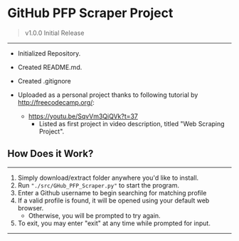 # GitHub PFP Scraper Project

> v1.0.0 Initial Release

---

- Initialized Repository.
- Created README.md.
- Created .gitignore

- Uploaded as a personal project thanks to following tutorial by <http://freecodecamp.org/>:
  - <https://youtu.be/SqvVm3QiQVk?t=37>
    - Listed as first project in video description, titled "Web Scraping Project".

## How Does it Work?

---

1. Simply download/extract folder anywhere you'd like to install.
2. Run `"./src/GHub_PFP_Scraper.py"` to start the program.
3. Enter a Github username to begin searching for matching profile
4. If a valid profile is found, it will be opened using your default web browser.
   - Otherwise, you will be prompted to try again.
5. To exit, you may enter "exit" at any time while prompted for input.

---
